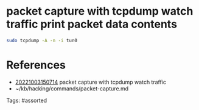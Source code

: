 # packet capture with tcpdump watch traffic print packet data contents
```bash
sudo tcpdump -A -n -i tun0
```

# References
- [20221003150714](/zet/20221003150714/README.md) packet capture with tcpdump watch traffic
- ~/kb/hacking/commands/packet-capture.md

Tags:
    #assorted
